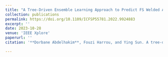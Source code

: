 ```yaml
---
title: "A Tree-Driven Ensemble Learning Approach to Predict FS Welded Al-6061-T6 Material Behavior"
collection: publications
permalink: https://doi.org/10.1109/ICFSP55781.2022.9924883
excerpt: ''
date: 2023-10-28
venue: 'IEEE Xplore'
paperurl: ''
citation: '**Dorbane Abdelhakim**, Fouzi Harrou, and Ying Sun. A tree-driven ensemble learning approach to predict fs welded al-6061-t6 material behavior. In 2022 7th International Conference on Frontiers of Signal Processing (ICFSP), pages 184–188. IEEE, 2022.'

---
```


